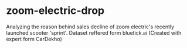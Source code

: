 # zoom-electric-drop

Analyzing the reason behind sales decline of zoom electric's recently launched scooter 'sprint'.
Dataset reffered form bluetick.ai (Created with expert form CarDekho)
